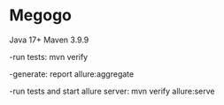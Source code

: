 # Megogo

Java 17+
Maven 3.9.9

-run tests:  mvn verify

-generate: report allure:aggregate

-run tests and start allure server: mvn verify allure:serve
